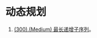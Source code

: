 # 动态规划

1. [(300).(Medium) 最长递增子序列][300]。


[300]: ../dynamicprogramming/E300_Medium_LongestIncreasingSubsequence.java